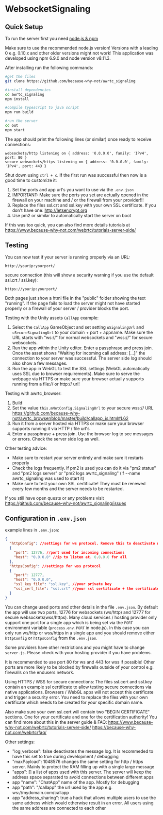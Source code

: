 # WebsocketSignaling

## Quick Setup

To run the server first you need [node.js & npm](https://nodejs.org/)

Make sure to use the recommended node.js version! Versions with a leading 0 e.g.
0.10.x and other older versions might not work! This application was developed
using npm 6.9.0 and node version v8.11.3.

After installing run the following commands:

```sh
#get the files
git clone https://github.com/because-why-not/awrtc_signaling

#install dependencies
cd awrtc_signaling
npm install

#compile typescript to java script
npm run build

#run the server
cd out
npm start
```

The app should print the following lines (or similar) once ready to receive
connections:

```
websockets/http listening on { address: '0.0.0.0', family: 'IPv4', port: 80 }
secure websockets/https listening on { address: '0.0.0.0', family: 'IPv4', port: 443 }
```

Shut down using `ctrl + c`. If the first run was successful then now is a good
time to customize it:

1. Set the ports and app url's you want to use via the `.env.json`
2. IMPORTANT: Make sure the ports you set are actually opened in the firewall on
   your machine and / or the firewall from your provider!!!
3. Replace the files ssl.crt and ssl.key with your own SSL certificate. If you
   don't have one: http://letsencrypt.org
4. Use pm2 or similar to automatically start the server on boot

If this was too quick, you can also find more details tutorials at
https://www.because-why-not.com/webrtc/tutorials-server-side/

## Testing

You can now test if your server is running properly via an URL:

    http://yourip:yourport/

secure connection (this will show a security warning if you use the default ssl.crt / ssl.key):

    https://yourip:yourport/

Both pages just show a html file in the "public" folder showing the text
"running". If the page fails to load the server might not have started properly
or a firewall of your server / provider blocks the port.

Testing with the Unity assets `CallApp` example:

1. Select the `CallApp` GameObject and set setting `uSignalingUrl` and
   `uSecureSignalingUrl` to your domain + port + appname. Make sure the URL
   starts with "ws://" for normal websockets and "wss://" for secure websockets.
2. Run the app within the Unity editor. Enter a passphrase and press join. Once
   the asset shows "Waiting for incoming call address: [...]" the connection to
   your server was successful. The server side log should also show a few
   messages.
3. Run the app in WebGL to test the SSL settings (WebGL automatically uses SSL
   due to browser requirements). Make sure to serve the webpage via HTTPS or
   make sure your browser actually supports running from a file:// or http:// url!

Testing with awrtc_browser:

1. Build
2. Set the value `this.mNetConfig.SignalingUrl` to your secure wss:// URL
   https://github.com/because-why-not/awrtc_browser/blob/master/build/callapp_js.html#L62
3. Run it from a server hosted via HTTPS or make sure your browser supports
   running it via HTTP / file url's
4. Enter a passphrase + press join. Use the browser log to see messages or
   errors. Check the server side log as well.

Other testing advice:

* Make sure to restart your server entirely and make sure it restarts properly
* Check the logs frequently. If pm2 is used you can do it via "pm2 status" and
  "pm2 logs server" or "pm2 logs awrtc_signaling" (if --name awrtc_signaling
  was used to start it)
* Make sure to test your own SSL certificate! They must be renewed every few
  months and the server needs to be restarted.

If you still have open quests or any problems visit
https://github.com/because-why-not/awrtc_signaling/issues

## Configuration in `.env.json`

example lines in `.env.json`:

```json
{
  "httpConfig": //settings for ws protocol. Remove this to deactivate ws
  {
    "port": 12776, //port used for incoming connections
    "host": "0.0.0.0" //ip to listen at. 0.0.0.0 for all
  },
  "httpsConfig": //settings for wss protocol
  {
    "port": 12777,
    "host": "0.0.0.0",
    "ssl_key_file": "ssl.key", //your private key
    "ssl_cert_file": "ssl.crt" //your ssl certificate + the certificate of the certification authority
  }
}
```

You can change used ports and other details in the file `.env.json`. By
default the app will use two ports, 12776 for websockets (ws/http) and 12777 for
secure websockets(wss/https). Many cloud services / hosting provider only
support one port for a single app which is being set via the `PORT` environment
variable (`process.env.PORT` in node.js). In this case you can only run
ws/http or wss/https in a single app and you should remove either `httpConfig`
or `httpsConfig` from the `.env.json`.

Some providers have other restrictions and you might have to change `server.js`.
Please check with your hosting provider if you have problems.

It is recommended to use port 80 for ws and 443 for wss if possible! Other
ports are more likely to be blocked by firewalls outside of your control e.g.
firewalls on the endusers network.

Using HTTPS / WSS for secure connections:
The files ssl.cert and ssl.key contain an example ssl certificate to allow
testing secure connections via native applications. Browsers / WebGL apps
will not accept this certificate and trigger a security error. You need to
replace the files with your own certificate which needs to be created for your
specific domain name.

Also make sure your own ssl.cert will contain two "BEGIN CERTIFICATE"
sections. One for your certificate and one for the certification authority!
You can find more about this in the server guide & FAQ:
https://www.because-why-not.com/webrtc/tutorials-server-side/
https://because-why-not.com/webrtc/faq/

Other settings:

* "log_verbose": false deactivates the message log. It is recommeded to have
  this set to true during development / debugging
* "maxPayload": 1048576 changes the same setting for http / https server.
  Mainly to protect the RAM filling up with a single large message
* "apps": [] a list of apps used with this server. The server will keep the
  address space separated to avoid connections between different apps
* app "name": "ChatApp" name of the app. Mostly for debugging
* app "path": "/callapp" the url used by the app e.g. ws://mydomain.com/callapp
* app "address_sharing": true  a hack that allows multiple users to use the
  same address which would otherwise result in an error. All users using the
  same address are connected to each other
